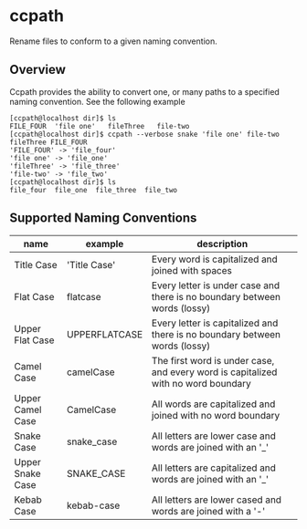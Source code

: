 # ccpath
Rename files to conform to a given naming convention.

## Overview
Ccpath provides the ability to convert one, or many paths to a specified naming convention. See the following example

```ls
[ccpath@localhost dir]$ ls
FILE_FOUR  'file one'   fileThree   file-two
[ccpath@localhost dir]$ ccpath --verbose snake 'file one' file-two fileThree FILE_FOUR
'FILE_FOUR' -> 'file_four'
'file one' -> 'file_one'
'fileThree' -> 'file_three'
'file-two' -> 'file_two'
[ccpath@localhost dir]$ ls
file_four  file_one  file_three  file_two
```

## Supported Naming Conventions

| name              | example       | description                                                                       |
| ----------------- | ------------- | --------------------------------------------------------------------------------- |
| Title Case        | 'Title Case'  | Every word is capitalized and joined with spaces                                  |
| Flat Case         | flatcase      | Every letter is under case and there is no boundary between words (lossy)         |
| Upper Flat Case   | UPPERFLATCASE | Every letter is capitalized and there is no boundary between words (lossy)        |
| Camel Case        | camelCase     | The first word is under case, and every word is capitalized with no word boundary |
| Upper Camel Case  | CamelCase     | All words are capitalized and joined with no word boundary                        |
| Snake Case        | snake_case    | All letters are lower case and words are joined with an '_'                       |
| Upper Snake Case  | SNAKE_CASE    | All letters are capitalized and words are joined with an '_'                      |
| Kebab Case        | kebab-case    | All letters are lower cased and words are joined with a '-'                       |